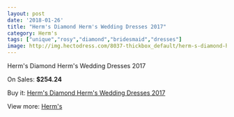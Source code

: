 ```yaml
---
layout: post
date: '2018-01-26'
title: "Herm's Diamond Herm's Wedding Dresses 2017"
category: Herm's
tags: ["unique","rosy","diamond","bridesmaid","dresses"]
image: http://img.hectodress.com/8037-thickbox_default/herm-s-diamond-herm-s-wedding-dresses-2013.jpg
---
```

Herm's Diamond Herm's Wedding Dresses 2017

On Sales: **$254.24**
<a href="https://www.hectodress.com/herm-s/4046-herm-s-diamond-herm-s-wedding-dresses-2013.html"><amp-img layout="responsive" width="600" height="600" src="//img.hectodress.com/8037-thickbox_default/herm-s-diamond-herm-s-wedding-dresses-2013.jpg" alt="Herm's Diamond Herm's Wedding Dresses 2017 0" /></a>
<a href="https://www.hectodress.com/herm-s/4046-herm-s-diamond-herm-s-wedding-dresses-2013.html"><amp-img layout="responsive" width="600" height="600" src="//img.hectodress.com/8039-thickbox_default/herm-s-diamond-herm-s-wedding-dresses-2013.jpg" alt="Herm's Diamond Herm's Wedding Dresses 2017 1" /></a>
<a href="https://www.hectodress.com/herm-s/4046-herm-s-diamond-herm-s-wedding-dresses-2013.html"><amp-img layout="responsive" width="600" height="600" src="//img.hectodress.com/8038-thickbox_default/herm-s-diamond-herm-s-wedding-dresses-2013.jpg" alt="Herm's Diamond Herm's Wedding Dresses 2017 2" /></a>

Buy it: [Herm's Diamond Herm's Wedding Dresses 2017](https://www.hectodress.com/herm-s/4046-herm-s-diamond-herm-s-wedding-dresses-2013.html "Herm's Diamond Herm's Wedding Dresses 2017")

View more: [Herm's](https://www.hectodress.com/71-herm-s "Herm's")